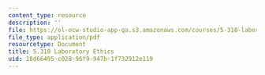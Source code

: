 ```yaml
---
content_type: resource
description: ''
file: https://ol-ocw-studio-app-qa.s3.amazonaws.com/courses/5-310-laboratory-chemistry-fall-2019/18d66495c02896f9947b1f732912e119_MIT5_310F19_ethics.pdf
file_type: application/pdf
resourcetype: Document
title: 5.310 Laboratory Ethics
uid: 18d66495-c028-96f9-947b-1f732912e119
---
```

